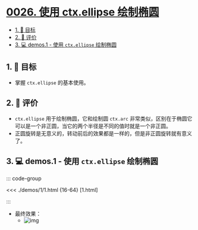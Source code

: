 # [0026. 使用 ctx.ellipse 绘制椭圆](https://github.com/Tdahuyou/TNotes.canvas/tree/main/notes/0026.%20%E4%BD%BF%E7%94%A8%20ctx.ellipse%20%E7%BB%98%E5%88%B6%E6%A4%AD%E5%9C%86)

<!-- region:toc -->

- [1. 🎯 目标](#1--目标)
- [2. 🫧 评价](#2--评价)
- [3. 💻 demos.1 - 使用 `ctx.ellipse` 绘制椭圆](#3--demos1---使用-ctxellipse-绘制椭圆)

<!-- endregion:toc -->

## 1. 🎯 目标

- 掌握 `ctx.ellipse` 的基本使用。

## 2. 🫧 评价

- `ctx.ellipse` 用于绘制椭圆，它和绘制圆 `ctx.arc` 非常类似，区别在于椭圆它可以是一个非正圆，当它的两个半径是不同的值时就是一个非正圆。
- 正圆旋转是无意义的，转动前后的效果都是一样的，但是非正圆旋转就有意义了。

## 3. 💻 demos.1 - 使用 `ctx.ellipse` 绘制椭圆

::: code-group

<<< ./demos/1/1.html {16-64} [1.html]

:::

- 最终效果：
  - ![img](https://cdn.jsdelivr.net/gh/Tdahuyou/imgs@main/2024-10-04-10-57-32.png)
